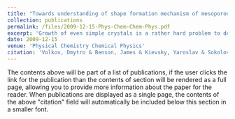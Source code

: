 ```yaml
---
title: "Towards understanding of shape formation mechanism of mesoporous silica particles"
collection: publications
permalink: /files/2009-12-15-Phys-Chem-Chem-Phys.pdf
excerpt: 'Growth of even simple crystals is a rather hard problem to describe because of the non-equilibrium nature of the process. Meso(nano)porous silica particles, which are self-assembled in a sol-gel template synthesis, demonstrate an example of shapes of high complexity, similar to those observed in the biological world. Despite such complexity, here we present the evidence that at least a part of the formation of these shapes is an equilibrium process. We demonstrate it for an example of mesoporous fibers, one of the abundant shapes. We present a quantitative proof that the fiber free energy is described by the Boltzmann distribution, which is predicted by the equilibrium thermodynamics. This finding may open up new ground for a quantitative description of the morphogenesis of complex self-assembled shapes, including biological hierarchy.'
date: 2009-12-15
venue: 'Physical Chemistry Chemical Physics'
citation: 'Volkov, Dmytro & Benson, James & Kievsky, Yaroslav & Sokolov, Igor. (2009). Towards understanding of shape formation mechanism of mesoporous silica particles. Phys Chem Chem Phys. 12. 341-4. 10.1039/b917424a. '
---
```


The contents above will be part of a list of publications, if the user clicks the link for the publication than the contents of section will be rendered as a full page, allowing you to provide more information about the paper for the reader. When publications are displayed as a single page, the contents of the above "citation" field will automatically be included below this section in a smaller font.

